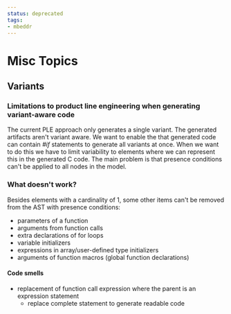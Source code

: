 ```yaml
---
status: deprecated
tags:
- mbeddr
---
```


# Misc Topics

## Variants

### Limitations to product line engineering when generating variant-aware code

The current PLE approach only generates a single variant. The generated artifacts aren't variant aware. We want to enable the that generated code can contain *#if* statements to generate all variants at once. When we want to do this we have to limit variability to elements where we can represent this in the generated C code. The main problem is that presence conditions can't be applied to all nodes in the model.

### What doesn't work?

Besides elements with a cardinality of 1, some other items can't be removed from the AST with presence conditions:

- parameters of a function
- arguments from function calls
- extra declarations of for loops
- variable initializers
- expressions in array/user-defined type initializers
- arguments of function macros (global function declarations)


#### Code smells

- replacement of function call expression where the parent is an expression statement
    + replace complete statement to generate readable code

